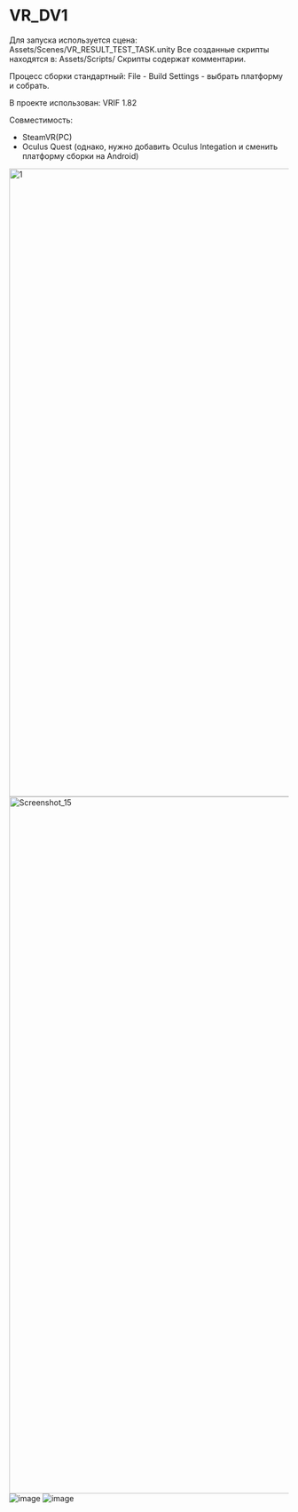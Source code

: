 # VR_DV1

Для запуска используется сцена: Assets/Scenes/VR_RESULT_TEST_TASK.unity
Все созданные скрипты находятся в: Assets/Scripts/
Скрипты содержат комментарии.

Процесс сборки стандартный: File - Build Settings - выбрать платформу и собрать.

В проекте использован: VRIF 1.82

Совместимость:
- SteamVR(PC)
- Oculus Quest (однако, нужно добавить Oculus Integation и сменить платформу сборки на Android)



<img width="1132" alt="1" src="https://github.com/user-attachments/assets/2da94126-1451-447d-bf62-b0fab5d84aa8"><img width="1256" alt="Screenshot_15" src="https://github.com/user-attachments/assets/3e7f2096-ba44-4f97-ab76-63cf5ff5d0f1">
![image](https://github.com/user-attachments/assets/a918a7a0-c511-45ee-a1cd-8762d25b0194)
![image](https://github.com/user-attachments/assets/6386cfc1-3eb7-49c1-ac71-0fb5f9892749)
